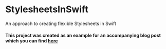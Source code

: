 # StylesheetsInSwift
An approach to creating flexible Stylesheets in Swift

#### This project was created as an example for an accompanying blog post which you can find [here](http://marczobec.com/blog/stylesheets-in-swift)
